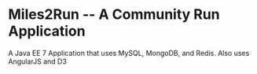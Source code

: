Miles2Run -- A Community Run Application
=============
A Java EE 7 Application that uses MySQL, MongoDB, and Redis. Also uses AngularJS and D3
